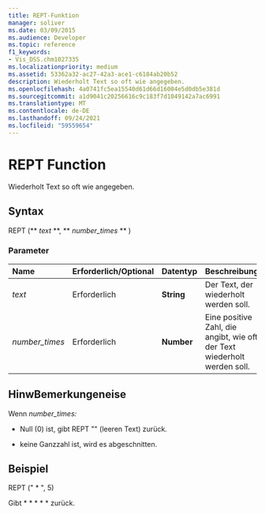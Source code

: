 ```yaml
---
title: REPT-Funktion
manager: soliver
ms.date: 03/09/2015
ms.audience: Developer
ms.topic: reference
f1_keywords:
- Vis_DSS.chm1027335
ms.localizationpriority: medium
ms.assetid: 53362a32-ac27-42a3-ace1-c6184ab20b52
description: Wiederholt Text so oft wie angegeben.
ms.openlocfilehash: 4a0741fc5ea15540d61d66d16004e5d0db5e381d
ms.sourcegitcommit: a1d9041c20256616c9c183f7d1049142a7ac6991
ms.translationtype: MT
ms.contentlocale: de-DE
ms.lasthandoff: 09/24/2021
ms.locfileid: "59559654"
---
```

# <a name="rept-function"></a>REPT Function

Wiederholt Text so oft wie angegeben. 
  
## <a name="syntax"></a>Syntax

REPT (** *text* **, ** *number_times* ** ) 
  
### <a name="parameters"></a>Parameter

|**Name**|**Erforderlich/Optional**|**Datentyp**|**Beschreibung**|
|:-----|:-----|:-----|:-----|
| _text_ <br/> |Erforderlich  <br/> |**String** <br/> | Der Text, der wiederholt werden soll.  <br/> |
| _number_times_ <br/> |Erforderlich  <br/> |**Number** <br/> |Eine positive Zahl, die angibt, wie oft der Text wiederholt werden soll.  <br/> |
   
## <a name="remarks"></a>HinwBemerkungeneise

Wenn *number_times:* 
  
- Null (0) ist, gibt REPT "" (leeren Text) zurück.
    
- keine Ganzzahl ist, wird es abgeschnitten.
    
## <a name="example"></a>Beispiel

REPT (" \* ", 5) 
  
Gibt \* \* \* \* \* zurück. 
  

